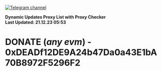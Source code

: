 [![Telegram channel](https://img.shields.io/endpoint?url=https://runkit.io/damiankrawczyk/telegram-badge/branches/master?url=https://t.me/n4z4v0d)](https://t.me/n4z4v0d) 

**Dynamic Updates Proxy List with Proxy Checker**  
**Last Updated: 21.12.23 05:53**

# DONATE (_any evm_) - 0xDEADf12DE9A24b47Da0a43E1bA70B8972F5296F2
